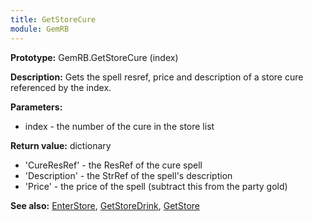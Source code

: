 ```yaml
---
title: GetStoreCure
module: GemRB
---
```


**Prototype:** GemRB.GetStoreCure (index)

**Description:** Gets the spell resref, price and description of a store 
cure referenced by the index.

**Parameters:**
  * index - the number of the cure in the store list

**Return value:** dictionary
  * 'CureResRef'  - the ResRef of the cure spell
  * 'Description' - the StrRef of the spell's description
  * 'Price'       - the price of the spell (subtract this from the party gold)

**See also:** [EnterStore](EnterStore.md), [GetStoreDrink](GetStoreDrink.md), [GetStore](GetStore.md)
